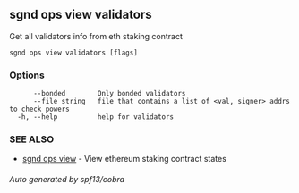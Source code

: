 ## sgnd ops view validators

Get all validators info from eth staking contract

```
sgnd ops view validators [flags]
```

### Options

```
      --bonded        Only bonded validators
      --file string   file that contains a list of <val, signer> addrs to check powers
  -h, --help          help for validators
```

### SEE ALSO

* [sgnd ops view](sgnd_ops_view.md)	 - View ethereum staking contract states

###### Auto generated by spf13/cobra
